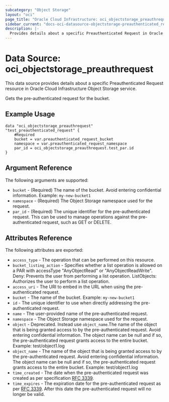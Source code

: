 ```yaml
---
subcategory: "Object Storage"
layout: "oci"
page_title: "Oracle Cloud Infrastructure: oci_objectstorage_preauthrequest"
sidebar_current: "docs-oci-datasource-objectstorage-preauthenticated_request"
description: |-
  Provides details about a specific Preauthenticated Request in Oracle Cloud Infrastructure Object Storage service
---
```


# Data Source: oci_objectstorage_preauthrequest
This data source provides details about a specific Preauthenticated Request resource in Oracle Cloud Infrastructure Object Storage service.

Gets the pre-authenticated request for the bucket.

## Example Usage

```hcl
data "oci_objectstorage_preauthrequest" "test_preauthenticated_request" {
	#Required
	bucket = var.preauthenticated_request_bucket
	namespace = var.preauthenticated_request_namespace
	par_id = oci_objectstorage_preauthrequest.test_par.id
}
```

## Argument Reference

The following arguments are supported:

* `bucket` - (Required) The name of the bucket. Avoid entering confidential information. Example: `my-new-bucket1` 
* `namespace` - (Required) The Object Storage namespace used for the request.
* `par_id` - (Required) The unique identifier for the pre-authenticated request. This can be used to manage operations against the pre-authenticated request, such as GET or DELETE. 


## Attributes Reference

The following attributes are exported:

* `access_type` - The operation that can be performed on this resource.
* `bucket_listing_action` - Specifies whether a list operation is allowed on a PAR with accessType "AnyObjectRead" or "AnyObjectReadWrite". Deny: Prevents the user from performing a list operation. ListObjects: Authorizes the user to perform a list operation. 
* `access_uri` - The URI to embed in the URL when using the pre-authenticated request.
* `bucket` - The name of the bucket.  Example: `my-new-bucket1` 
* `id` - The unique identifier to use when directly addressing the pre-authenticated request.
* `name` - The user-provided name of the pre-authenticated request.
* `namespace` - The Object Storage namespace used for the request.
* `object` - Deprecated. Instead use `object_name`.The name of the object that is being granted access to by the pre-authenticated request. Avoid entering confidential information. The object name can be null and if so, the pre-authenticated request grants access to the entire bucket. Example: test/object1.log
* `object_name` - The name of the object that is being granted access to by the pre-authenticated request. Avoid entering confidential information. The object name can be null and if so, the pre-authenticated request grants access to the entire bucket. Example: test/object1.log  
* `time_created` - The date when the pre-authenticated request was created as per specification [RFC 3339](https://tools.ietf.org/html/rfc3339). 
* `time_expires` - The expiration date for the pre-authenticated request as per [RFC 3339](https://tools.ietf.org/html/rfc3339). After this date the pre-authenticated request will no longer be valid. 

